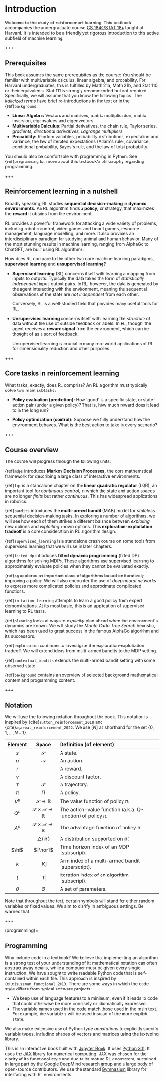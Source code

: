 # Introduction

Welcome to the study of reinforcement learning!
This textbook accompanies the undergraduate course [CS 1840/STAT 184](http://lucasjanson.fas.harvard.edu/CS_Stat_184_0.html) taught at Harvard.
It is intended to be a friendly yet rigorous introduction to this active subfield of machine learning.

+++

## Prerequisites

This book assumes the same prerequisites as the course: You should be familiar with multivariable calculus, linear algebra, and probability.
For Harvard undergraduates, this is fulfilled by Math 21a, Math 21b, and Stat 110, or their equivalents.
Stat 111 is strongly recommended but not required.
Specifically, we will assume that you know the following topics. The _italicized terms_ have brief re-introductions in the text or in the {ref}`background`:

-   **Linear Algebra:** Vectors and matrices, matrix multiplication, matrix
    inversion, eigenvalues and eigenvectors.
-   **Multivariable Calculus:** Partial derivatives, the chain rule, Taylor series, _gradients, directional derivatives, Lagrange multipliers._
-   **Probability:** Random variables, probability distributions,
    expectation and variance, the law of iterated expectations (Adam's rule), covariance, conditional probability, Bayes's rule, and the law of total probability.

You should also be comfortable with programming in Python.
See {ref}`programming` for more about this textbook's philosophy regarding programming.

+++

## Reinforcement learning in a nutshell

Broadly speaking,
RL studies **sequential decision-making** in **dynamic environments.**
An RL algorithm finds a **policy,** or strategy, that maximizes the **reward** it obtains from the environment.

RL provides a powerful framework for attacking a wide variety of problems,
including robotic control, video games and board games, resource management, language modelling, and more.
It also provides an interdisciplinary paradigm for studying animal and human behavior.
Many of the most stunning results in machine learning, ranging from AlphaGo to ChatGPT, are built using RL algorithms.

How does RL compare to the other two core machine learning paradigms,
**supervised learning** and **unsupervised learning?**

- **Supervised learning** (SL) concerns itself with learning a mapping from inputs to outputs.
  Typically the data takes the form of _statistically independent_ input-output pairs.
  In RL, however, the data is generated by the agent interacting with the environment,
  meaning the sequential observations of the state are _not independent_ from each other.

  Conversely, SL is a well-studied field that provides many useful tools for RL.

- **Unsupervised learning** concerns itself with learning the _structure_ of data without the use of outside feedback or labels.
  In RL, though, the agent receives a **reward signal** from the environment,
  which can be thought of as a sort of feedback.

  Unsupervised learning is crucial in many real-world applications of RL for dimensionality reduction and other purposes.

+++

## Core tasks in reinforcement learning

What tasks, exactly, does RL comprise?
An RL algorithm must typically solve two main subtasks:

- **Policy evaluation (prediction):**
  How 'good' is a specific state, or state-action pair (under a given policy)?
  That is, how much reward does it lead to in the long run?

- **Policy optimization (control):**
  Suppose we fully understand how the environment behaves.
  What is the best action to take in every scenario?

<!-- **Recursion (bootstrapping):** How can we "reuse" our current predictions to generate new information? -->

<!-- **Exploration-exploitation tradeoff:** Should we try new actions, or capitalize on actions that we currently believe to be good? -->

+++

## Course overview

The course will progress through the following units:

{ref}`mdps` introduces **Markov Decision Processes,**
the core mathematical framework for describing a large class of interactive environments.

{ref}`lqr` is a standalone chapter on the **linear quadratic regulator** (LQR),
an important tool for *continuous control*,
in which the state and action spaces are no longer _finite_ but rather _continuous_.
This has widespread applications in robotics.

{ref}`bandits` introduces the **multi-armed bandit** (MAB) model for _stateless_ sequential decision-making tasks.
In exploring a number of algorithms,
we will see how each of them strikes a different balance between _exploring_ new options and _exploiting_ known options.
This **exploration-exploitation tradeoff** is a core consideration in RL algorithm design.

{ref}`supervised_learning` is a standalone crash course on some tools from supervised learning that we will use in later chapters.

{ref}`fitted_dp` introduces **fitted dynamic programming** (fitted DP) algorithms for solving MDPs.
These algorithms use supervised learning to approximately evaluate policies when they cannot be evaluated exactly.

{ref}`pg` explores an important class of algorithms based on iteratively improving a policy.
We will also encounter the use of _deep neural networks_ to express more complicated policies and approximate complicated functions.

{ref}`imitation_learning` attempts to learn a good policy from expert demonstrations.
At its most basic, this is an application of supervised learning to RL tasks.

{ref}`planning` looks at ways to _explicitly_ plan ahead when the environment's dynamics are known.
We will study the _Monte Carlo Tree Search_ heuristic,
which has been used to great success in the famous AlphaGo algorithm and its successors.

{ref}`exploration` continues to investigate the exploration-exploitation tradeoff.
We will extend ideas from multi-armed bandits to the MDP setting.

{ref}`contextual_bandits` extends the multi-armed bandit setting with some observed state.

{ref}`background` contains an overview of selected background mathematical content and programming content.

<!-- 
| Chapter | States | Actions | Rewards (or costs) |
|:-------:|:------:|:-------:|:-------:|
| {ref}`bandits` | N/A | Finite | Stochastic |
| {ref}`mdps` | Finite | Finite | Deterministic |
| {ref}`fitted_dp` | Large or continuous | Finite | Deterministic |
| {ref}`lqr` | Continuous | Continuous | Deterministic |
-->

+++

## Notation

We will use the following notation throughout the book.
This notation is inspired by {cite}`sutton_reinforcement_2018` and {cite}`agarwal_reinforcement_2022`.
We use $[N]$ as shorthand for the set $\{ 0, 1, \dots, N-1 \}$.

| Element      | Space                    | Definition (of element)   |
|:------------:|:------------------------:|:--------------------------|
|      $s$     | $\mathcal{S}$            | A state.                  |
|      $a$     | $\mathcal{A}$            | An action.                |
|      $r$     |                          | A reward.                 |
|   $\gamma$   |                          | A discount factor.        |
|    $\tau$    | $\mathcal{T}$             | A trajectory.             |
|     $\pi$    | $\Pi$                    | A policy.                 |
|   $V^\pi$    | $\mathcal{S} \to \mathbb{R}$                         | The value function of policy $\pi$.                               |
|   $Q^\pi$    | $\mathcal{S} \times \mathcal{A} \to \mathbb{R}$                         | The action-value function (a.k.a. Q-function) of policy $\pi$. |
|   $A^\pi$    | $\mathcal{S} \times \mathcal{A} \to \mathbb{R}$                         | The advantage function of policy $\pi$.    |
|              | $\triangle(\mathcal{X})$ | A distribution supported on $\mathcal{X}$. |
|    $\hi$     |   $[\hor]$               | Time horizon index of an MDP (subscript).    |
|    $k$       |   $[K]$                  | Arm index of a multi-armed bandit (superscript).  |
|    $t$       |   $[T]$                  | Iteration index of an algorithm (subscript).  |
|    $\theta$  | $\Theta$                 | A set of parameters. |

Note that throughout the text, certain symbols will stand for either random variables or fixed values.
We aim to clarify in ambiguous settings.
Be warned that 

+++

(programming)=
## Programming

Why include code in a textbook?
We believe that implementing an algorithm is a strong test of your understanding of it;
mathematical notation can often abstract away details,
while a computer must be given every single instruction.
We have sought to write readable Python code that is self-contained within each file.
This approach is inspired by {cite}`sussman_functional_2013`.
There are some ways in which the code style differs from typical software projects:

- We keep use of language features to a minimum,
  even if it leads to code that could otherwise be more concisely or idiomatically expressed.
- The variable names used in the code match those used in the main text.
  For example, the variable `s` will be used instead of the more explicit `state`.

We also make extensive use of Python _type annotations_ to explicitly specify variable types, including shapes of vectors and matrices using the [jaxtyping](https://github.com/patrick-kidger/jaxtyping) library.

This is an interactive book built with [Jupyter Book](https://jupyterbook.org/en/stable/intro.html).
It uses [Python 3.11](https://docs.python.org/3.11/contents.html).
It uses the [JAX](https://jax.readthedocs.io/en/latest/index.html) library for numerical computing.
JAX was chosen for the clarity of its functional style and due to its mature RL ecosystem,
sustained in large part by the Google DeepMind research group and a large body of open-source contributors.
We use the standard [Gymnasium](https://gymnasium.farama.org/) library for interfacing with RL environments.
